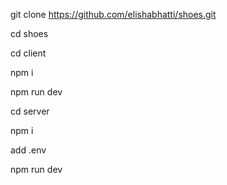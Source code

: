 git clone https://github.com/elishabhatti/shoes.git

cd shoes

cd client

npm i

npm run dev

cd server

npm i

add .env

npm run dev
